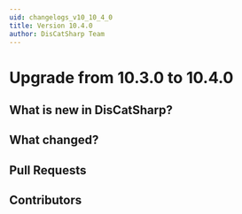```yaml
---
uid: changelogs_v10_10_4_0
title: Version 10.4.0
author: DisCatSharp Team
---
```


# Upgrade from **10.3.0** to **10.4.0**

## What is new in DisCatSharp?

## What changed?

## Pull Requests

## Contributors
